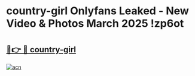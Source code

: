 # country-girl Onlyfans Leaked - New Video & Photos March 2025 !zp6ot

# <h2><a href="https://3xsxhz.iuczelnia.edu.pl?title=country-girl&ref=zp6ot">🔗👉 🔴 country-girl</a></h2>

[![acn](https://github.com/user-attachments/assets/0f9c940e-d8b0-45ae-aac7-cd30a18b3e1c)](https://3xsxhz.iuczelnia.edu.pl?title=country-girl&ref=zp6ot)

